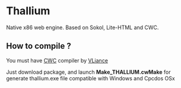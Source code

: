 # Thallium
Native x86 web engine. Based on Sokol, Lite-HTML and CWC.

## How to compile ?
You must have [CWC](https://github.com/VLiance/Cwc) compiler by [VLiance](https://github.com/VLiance)

Just download package, and launch **Make_THALLIUM.cwMake** for generate thallium.exe file compatible with Windows and Cpcdos OSx 

